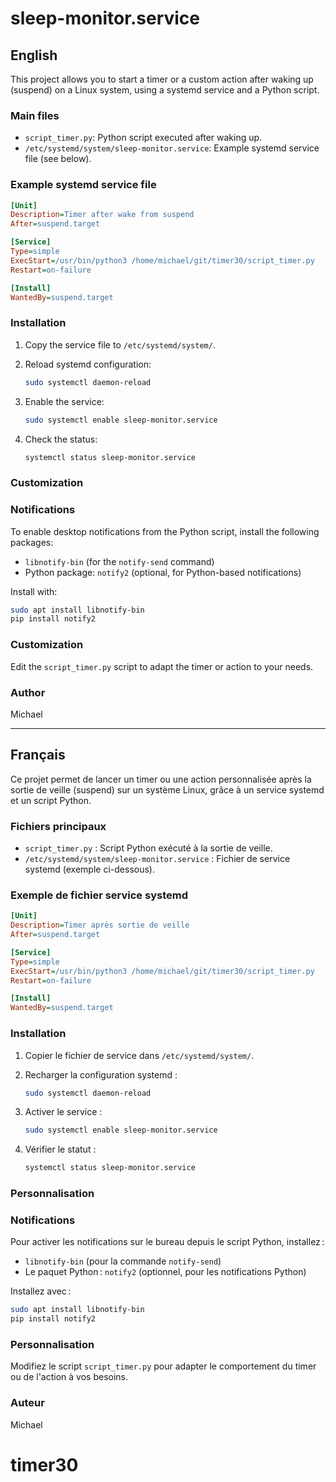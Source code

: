 
# sleep-monitor.service

## English

This project allows you to start a timer or a custom action after waking up (suspend) on a Linux system, using a systemd service and a Python script.

### Main files

- `script_timer.py`: Python script executed after waking up.
- `/etc/systemd/system/sleep-monitor.service`: Example systemd service file (see below).

### Example systemd service file

```ini
[Unit]
Description=Timer after wake from suspend
After=suspend.target

[Service]
Type=simple
ExecStart=/usr/bin/python3 /home/michael/git/timer30/script_timer.py
Restart=on-failure

[Install]
WantedBy=suspend.target
```

### Installation

1. Copy the service file to `/etc/systemd/system/`.

2. Reload systemd configuration:

   ```bash
   sudo systemctl daemon-reload
   ```

3. Enable the service:

   ```bash
   sudo systemctl enable sleep-monitor.service
   ```

4. Check the status:

   ```bash
   systemctl status sleep-monitor.service
   ```

### Customization


### Notifications

To enable desktop notifications from the Python script, install the following packages:

- `libnotify-bin` (for the `notify-send` command)
- Python package: `notify2` (optional, for Python-based notifications)

Install with:

```bash
sudo apt install libnotify-bin
pip install notify2
```

### Customization

Edit the `script_timer.py` script to adapt the timer or action to your needs.

### Author

Michael

---

## Français

Ce projet permet de lancer un timer ou une action personnalisée après la sortie de veille (suspend) sur un système Linux, grâce à un service systemd et un script Python.

### Fichiers principaux

- `script_timer.py` : Script Python exécuté à la sortie de veille.
- `/etc/systemd/system/sleep-monitor.service` : Fichier de service systemd (exemple ci-dessous).

### Exemple de fichier service systemd

```ini
[Unit]
Description=Timer après sortie de veille
After=suspend.target

[Service]
Type=simple
ExecStart=/usr/bin/python3 /home/michael/git/timer30/script_timer.py
Restart=on-failure

[Install]
WantedBy=suspend.target
```

### Installation

1. Copier le fichier de service dans `/etc/systemd/system/`.

2. Recharger la configuration systemd :

   ```bash
   sudo systemctl daemon-reload
   ```

3. Activer le service :

   ```bash
   sudo systemctl enable sleep-monitor.service
   ```

4. Vérifier le statut :

   ```bash
   systemctl status sleep-monitor.service
   ```

### Personnalisation


### Notifications

Pour activer les notifications sur le bureau depuis le script Python, installez :

- `libnotify-bin` (pour la commande `notify-send`)
- Le paquet Python : `notify2` (optionnel, pour les notifications Python)

Installez avec :

```bash
sudo apt install libnotify-bin
pip install notify2
```

### Personnalisation

Modifiez le script `script_timer.py` pour adapter le comportement du timer ou de l'action à vos besoins.

### Auteur

Michael
# timer30
